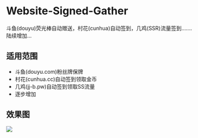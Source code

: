# Website-Signed-Gather
斗鱼(douyu)荧光棒自动赠送，村花(cunhua)自动签到，几鸡(SSR)流量签到.......陆续增加...

## 适用范围
* 斗鱼(douyu.com)粉丝牌保牌
* 村花(cunhua.cc)自动签到领取金币
* 几鸡(jj-b.pw)自动签到领取SS流量
* 逐步增加

## 效果图

![](http://cdn.lunatic.wang/qd.jpg)